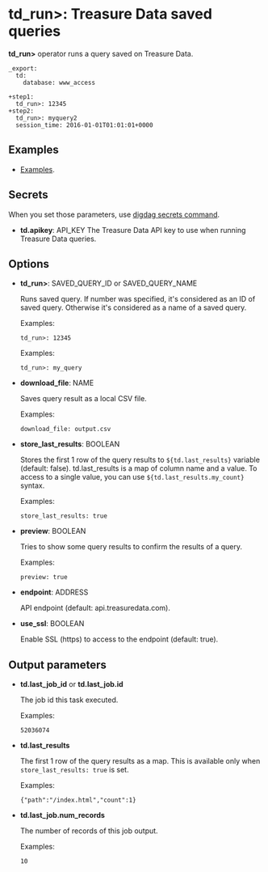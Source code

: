 # td_run>: Treasure Data saved queries

**td_run>** operator runs a query saved on Treasure Data.

    _export:
      td:
        database: www_access

    +step1:
      td_run>: 12345
    +step2:
      td_run>: myquery2
      session_time: 2016-01-01T01:01:01+0000

## Examples

  * [Examples](https://github.com/treasure-data/workflow-examples/tree/master/td_run).

## Secrets

When you set those parameters, use [digdag secrets command](https://docs.digdag.io/command_reference.html#secrets).

* **td.apikey**: API_KEY
  The Treasure Data API key to use when running Treasure Data queries.

## Options

* **td_run>**: SAVED_QUERY_ID or SAVED_QUERY_NAME

  Runs saved query. If number was specified, it's considered as an ID of saved query. Otherwise it's considered as a name of a saved query.

  Examples:

  ```
  td_run>: 12345
  ```

  Examples:

  ```
  td_run>: my_query
  ```

* **download_file**: NAME

  Saves query result as a local CSV file.

  Examples:

  ```
  download_file: output.csv
  ```

* **store_last_results**: BOOLEAN

  Stores the first 1 row of the query results to `${td.last_results}` variable (default: false).
  td.last_results is a map of column name and a value. To access to a single value, you can use `${td.last_results.my_count}` syntax.

  Examples:

  ```
  store_last_results: true
  ```

* **preview**: BOOLEAN

  Tries to show some query results to confirm the results of a query.

  Examples:

  ```
  preview: true
  ```

* **endpoint**: ADDRESS

  API endpoint (default: api.treasuredata.com).

* **use_ssl**: BOOLEAN

  Enable SSL (https) to access to the endpoint (default: true).


## Output parameters

* **td.last_job_id** or **td.last_job.id**

  The job id this task executed.

  Examples:

  ```
  52036074
  ```

* **td.last_results**

  The first 1 row of the query results as a map. This is available only when `store_last_results: true` is set.

  Examples:

  ```
  {"path":"/index.html","count":1}
  ```

* **td.last_job.num_records**

  The number of records of this job output.
 
  Examples:
  
  ```
  10
  ```
